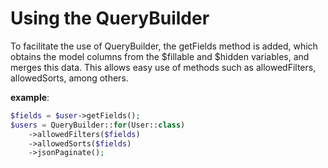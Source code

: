 # Using the QueryBuilder

To facilitate the use of QueryBuilder, the getFields method is added, which obtains the model columns from the $fillable
and $hidden variables, and merges this data. This allows easy use of methods such as allowedFilters, allowedSorts, among
others.

**example**:

```php
$fields = $user->getFields();
$users = QueryBuilder::for(User::class)
    ->allowedFilters($fields)
    ->allowedSorts($fields)
    ->jsonPaginate();
```